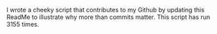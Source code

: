 I wrote a cheeky script that contributes to my Github by updating this ReadMe to illustrate why more than commits matter. This script has run 3155 times.